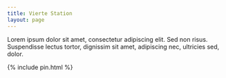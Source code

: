 ```yaml
---
title: Vierte Station
layout: page
---
```


Lorem ipsum dolor sit amet, consectetur adipiscing elit. Sed non risus. Suspendisse lectus tortor, dignissim sit amet, adipiscing nec, ultricies sed, dolor.

{% include pin.html %}

<html>
    <script>
        let correctPin = "1234";
    </script>
    <script src="./pin.js"></script>
</html>
